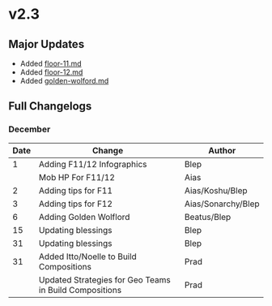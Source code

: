 # v2.3

## Major Updates

* Added [floor-11.md](../../floors/spire/floor-11.md "mention")
* Added [floor-12.md](../../floors/spire/floor-12.md "mention")
* Added [golden-wolford.md](../../monsters/elites/golden-wolford.md "mention")

## Full Changelogs

### December

| Date | Change                                                 | Author             |
| ---- | ------------------------------------------------------ | ------------------ |
| 1    | Adding F11/12 Infographics                             | Blep               |
|      | Mob HP For F11/12                                      | Aias               |
| 2    | Adding tips for F11                                    | Aias/Koshu/Blep    |
| 3    | Adding tips for F12                                    | Aias/Sonarchy/Blep |
| 6    | Adding Golden Wolflord                                 | Beatus/Blep        |
| 15   | Updating blessings                                     | Blep               |
| 31   | Updating blessings                                     | Blep               |
| 31   | Added Itto/Noelle to Build Compositions                | Prad               |
|      | Updated Strategies for Geo Teams in Build Compositions | Prad               |

###
